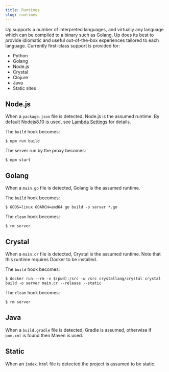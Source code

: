 ```yaml
---
title: Runtimes
slug: runtimes
---
```


Up supports a number of interpreted languages, and virtually any language which can be compiled to a binary such as Golang. Up does its best to provide idiomatic and useful out-of-the-box experiences tailored to each language. Currently first-class support is provided for:

- Python
- Golang
- Node.js
- Crystal
- Clojure
- Java
- Static sites

## Node.js

When a `package.json` file is detected, Node.js is the assumed runtime. By default Nodejs8.10 is used, see [Lambda Settings](https://apex.sh/docs/up/configuration/#lambda_settings) for details.

The `build` hook becomes:

```
$ npm run build
```

The server run by the proxy becomes:

```
$ npm start
```

## Golang

When a `main.go` file is detected, Golang is the assumed runtime.

The `build` hook becomes:

```
$ GOOS=linux GOARCH=amd64 go build -o server *.go
```

The `clean` hook becomes:

```
$ rm server
```

## Crystal

When a `main.cr` file is detected, Crystal is the assumed runtime. Note that this runtime requires Docker to be installed.

The `build` hook becomes:

```
$ docker run --rm -v $(pwd):/src -w /src crystallang/crystal crystal build -o server main.cr --release --static
```

The `clean` hook becomes:

```
$ rm server
```

## Java

When a `build.gradle` file is detected, Gradle is assumed, otherwise if `pom.xml` is found then Maven is used.

## Static

When an `index.html` file is detected the project is assumed to be static.
